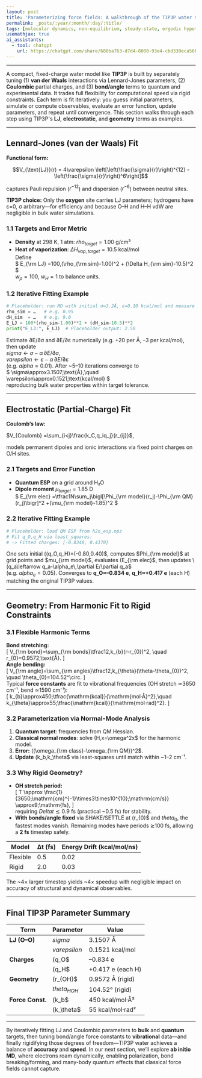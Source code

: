```yaml
---
layout: post
title: 'Parameterizing force fields: A walkthrough of the TIP3P water model'
permalink: _posts/:year/:month/:day/:title/
tags: [molecular dynamics, non-equilibrium, steady-state, ergodic hypothesis]
usemathjax: true
ai_assistants:
  - tool: chatgpt
    url: https://chatgpt.com/share/680ba763-d7d4-8000-93e4-cbd339eca56b
---
```


---

A compact, fixed-charge water model like **TIP3P** is built by separately tuning (1) **van der Waals** interactions via Lennard-Jones parameters, (2) **Coulombic** partial charges, and (3) **bond/angle** terms to quantum and experimental data. It trades full flexibility for computational speed via rigid constraints. Each term is fit iteratively: you guess initial parameters, simulate or compute observables, evaluate an error function, update parameters, and repeat until convergence. This section walks through each step using TIP3P's **LJ**, **electrostatic**, and **geometry** terms as examples.  

---

## Lennard-Jones (van der Waals) Fit

**Functional form:**  

$$V_{\text{LJ}}(r) = 4\varepsilon \left[\left(\frac{\sigma}{r}\right)^{12} - \left(\frac{\sigma}{r}\right)^6\right]$$

captures Pauli repulsion ($r^{-12}$) and dispersion ($r^{-6}$) between neutral sites.  

**TIP3P choice:** Only the **oxygen** site carries LJ parameters; hydrogens have ε=0, σ arbitrary—for efficiency and because O–H and H–H vdW are negligible in bulk water simulations.  

### 1.1 Targets and Error Metric  
- **Density** at 298 K, 1 atm: $rho_{target}=1.00$ g/cm³  
- **Heat of vaporization**: $\Delta H_{vap,target}=10.5$ kcal/mol  
Define  
$
E_{\rm LJ}
=100\,(\rho_{\rm sim}-1.00)^2 + (\Delta H_{\rm sim}-10.5)^2
$  
$w_\rho=100$, $w_H=1$ to balance units.

### 1.2 Iterative Fitting Example  
```python
# Placeholder: run MD with initial σ=3.2Å, ε=0.10 kcal/mol and measure
rho_sim = …   # e.g. 0.95
dH_sim  = …   # e.g. 9.0
E_LJ = 100*(rho_sim-1.00)**2 + (dH_sim-10.5)**2
print("E_LJ:", E_LJ)  # Placeholder output: 2.50
```
Estimate ∂E/∂σ and ∂E/∂ε numerically (e.g. +20 per Å, –3 per kcal/mol), then update  
$sigma\leftarrow\sigma-\alpha\,\partial E/\partial\sigma$,  
$varepsilon\leftarrow\varepsilon-\alpha\,\partial E/\partial\varepsilon$  
(e.g. $alpha=0.01$). After ~5–10 iterations converge to  
$
\sigma\approx3.1507\;\text{Å},\quad
\varepsilon\approx0.1521\;\text{kcal/mol}
$  
reproducing bulk water properties within target tolerance.

---

## Electrostatic (Partial-Charge) Fit

**Coulomb’s law:**  

$V_{Coulomb}
=\sum_{i<j}\frac{k_C,q_iq_j}{r_{ij}}$,

models permanent dipoles and ionic interactions via fixed point charges on O/H sites.

### 2.1 Targets and Error Function  
- **Quantum ESP** on a grid around H₂O  
- **Dipole moment** $\mu_{target}=1.85$ D  
$
E_{\rm elec}
=\tfrac1N\sum_j\bigl[\Phi_{\rm model}(r_j)-\Phi_{\rm QM}(r_j)\bigr]^2
+(\mu_{\rm model}-1.85)^2
$

### 2.2 Iterative Fitting Example  
```python
# Placeholder: load QM ESP from h2o_esp.npz
# Fit q_O,q_H via least_squares:
# -> Fitted charges: [-0.8340, 0.4170]
```
One sets initial \((q_O,q_H)=(-0.80,0.40)$, computes $Phi_{\rm model}$ at grid points and $mu_{\rm model}$, evaluates \(E_{\rm elec}$, then updates  
\(q_a\leftarrow q_a-\alpha_e\,\partial E/\partial q_a$  
(e.g. $alpha_e=0.05$). Converges to **q_O≈–0.834 e**, **q_H≈+0.417 e** (each H) matching the original TIP3P values.

---

## Geometry: From Harmonic Fit to Rigid Constraints

### 3.1 Flexible Harmonic Terms  
**Bond stretching:**  
\[
V_{\rm bond}=\sum_{\rm bonds}\tfrac12\,k_{b}(r-r_{0})^2,
\quad r_{0}=0.9572\;\text{Å}.
\]  
**Angle bending:**  
\[
V_{\rm angle}=\sum_{\rm angles}\tfrac12\,k_{\theta}(\theta-\theta_{0})^2,
\quad \theta_{0}=104.52^\circ.
\]  
Typical **force constants** are fit to vibrational frequencies (OH stretch ≃3650 cm⁻¹, bend ≃1590 cm⁻¹):  
\[
k_{b}\approx450\;\tfrac{\mathrm{kcal}}{\mathrm{mol·Å}^2},\quad
k_{\theta}\approx55\;\tfrac{\mathrm{kcal}}{\mathrm{mol·rad}^2}.
\]

### 3.2 Parameterization via Normal-Mode Analysis  
1. **Quantum target**: frequencies from QM Hessian.  
2. **Classical normal modes**: solve \(H\,x=\omega^2x$ for the harmonic model.  
3. **Error:** \((\omega_{\rm class}-\omega_{\rm QM})^2$.  
4. **Update** \(k_b,k_\theta$ via least-squares until match within ~1–2 cm⁻¹.

### 3.3 Why Rigid Geometry?  

- **OH stretch period:**  
  \[
    T \approx \frac{1}{3650\;\mathrm{cm}^{-1}\times3\times10^{10}\;\mathrm{cm/s}}
    \approx9\;\mathrm{fs},
  \]  
  requiring $Delta t\lesssim0.9$ fs (practical ~0.5 fs) for stability.  
- **With bonds/angle fixed** via SHAKE/SETTLE at \(r_{0}$ and $theta_{0}$, the fastest modes vanish. Remaining modes have periods ≳100 fs, allowing a **2 fs** timestep safely.  

| Model    | Δt (fs) | Energy Drift (kcal/mol/ns) |
|----------|---------|-----------------------------|
| Flexible | 0.5     | 0.02                        |
| Rigid    | 2.0     | 0.03                        |

The ~4× larger timestep yields ~4× speedup with negligible impact on accuracy of structural and dynamical observables.

---

## Final TIP3P Parameter Summary

| Term           | Parameter              | Value                    |
|----------------|------------------------|--------------------------|
| **LJ (O–O)**   | $sigma$             | 3.1507 Å |
|                | $varepsilon$        | 0.1521 kcal/mol |
| **Charges**    | \(q_O$                | –0.834 e |
|                | \(q_H$                | +0.417 e (each H)        |
| **Geometry**   | \(r_{OH}$             | 0.9572 Å (rigid)         |
|                | $theta_{HOH}$       | 104.52° (rigid)          |
| **Force Const.** | \(k_b$              | 450 kcal/mol·Å²          |
|                | \(k_\theta$           | 55 kcal/mol·rad²         |

---

By iteratively fitting LJ and Coulombic parameters to **bulk** and **quantum** targets, then tuning bond/angle force constants to **vibrational** data—and finally rigidifying those degrees of freedom—TIP3P water achieves a balance of **accuracy** and **speed**. In our next section, we’ll explore **ab initio MD**, where electrons roam dynamically, enabling polarization, bond breaking/forming, and many-body quantum effects that classical force fields cannot capture.